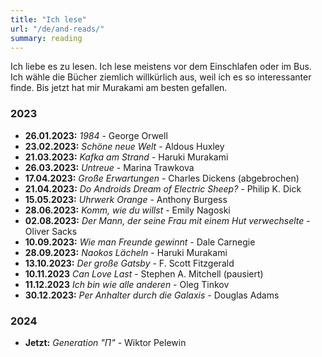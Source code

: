 ```yaml
---
title: "Ich lese"
url: "/de/and-reads/"
summary: reading
---
```

Ich liebe es zu lesen. Ich lese meistens vor dem Einschlafen oder im Bus. Ich wähle die Bücher ziemlich willkürlich aus, weil ich es so interessanter finde. Bis jetzt hat mir Murakami am besten gefallen.

### 2023
- **26.01.2023:** *1984* - George Orwell
- **23.02.2023:** *Schöne neue Welt* - Aldous Huxley
- **21.03.2023:** *Kafka am Strand* - Haruki Murakami
- **26.03.2023:** *Untreue* - Marina Trawkova
- **17.04.2023:** *Große Erwartungen* - Charles Dickens (abgebrochen)
- **21.04.2023:** *Do Androids Dream of Electric Sheep?* - Philip K. Dick
- **15.05.2023:** *Uhrwerk Orange* - Anthony Burgess
- **28.06.2023:** *Komm, wie du willst* - Emily Nagoski
- **02.08.2023:** *Der Mann, der seine Frau mit einem Hut verwechselte* - Oliver Sacks
- **10.09.2023:** *Wie man Freunde gewinnt* - Dale Carnegie
- **28.09.2023:** *Naokos Lächeln* - Haruki Murakami
- **13.10.2023:** *Der große Gatsby* - F. Scott Fitzgerald
- **10.11.2023** *Can Love Last* - Stephen A. Mitchell (pausiert)
- **11.12.2023** *Ich bin wie alle anderen* - Oleg Tinkov
- **30.12.2023:** *Per Anhalter durch die Galaxis* - Douglas Adams

### 2024
- **Jetzt:** *Generation "П"* - Wiktor Pelewin